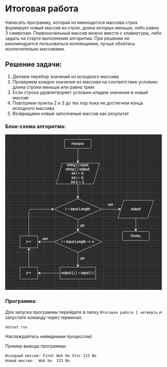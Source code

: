 # Итоговая работа

Написать программу, которая из имеющегося массива строк формирует новый массив из строк, 
длина которых меньше, либо равна 3 символам. Первоначальный массив можно ввести с клавиатуры, 
либо задать на старте выполнения алгоритма. При решении не рекомендуется пользоваться коллекциями, 
лучше обойтись исключительно массивами.

## Решение задачи:
1. Делаем перебор значений из исходного массива
2. Проверяем каждое значение из массива на соответствие условию: длина строки меньше или равна трем
3. Если строка удовлетворяет условию кладем значение в новый массив
4. Повторяем пункты 2 и 3 до тех пор пока не достигнем конца исходного массива
5. Возвращаем новый заполненый массив как результат

### Блок-схема алгоритма:
![Диаграмма](/Diagram.png)

### Программа:
Для запуска программы перейдите в папку `Итоговая работа 1 четверть` и запустите команду через терминал:
```
dotnet run 
```
Наслаждайтесь невидимым процессом)

Пример вывода программы:
```
Исходный массив: Final Wok be Star 123 No 
Новый массив:  Wok be  123 No
```